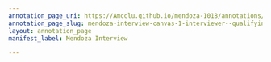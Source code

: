 ```yaml
---
annotation_page_uri: https://Amcclu.github.io/mendoza-1018/annotations/mendoza-interview-canvas-1-interviewer--qualifying-question--contextualizing.json
annotation_page_slug: mendoza-interview-canvas-1-interviewer--qualifying-question--contextualizing
layout: annotation_page
manifest_label: Mendoza Interview

---
```

